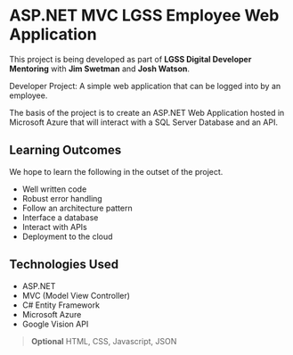 # <span>ASP.NET</span> MVC LGSS Employee Web Application

This project is being developed as part of **LGSS Digital Developer Mentoring** with **Jim Swetman** and **Josh Watson**. 

Developer Project: A simple web application that can be logged into by an employee.

The basis of the project is to create an <span>ASP.NET</span> Web Application hosted in Microsoft Azure that will interact with a SQL Server Database and an API.

## Learning Outcomes
We hope to learn the following in the outset of the project.

- Well written code
- Robust error handling
- Follow an architecture pattern
- Interface a database
- Interact with APIs
- Deployment to the cloud

## Technologies Used

- <span>ASP.NET</span> 
- MVC (Model View Controller) 
- C# Entity Framework
- Microsoft Azure 
- Google Vision API

> **Optional**
> HTML, CSS, Javascript, JSON
